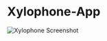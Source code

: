 # Xylophone-App

![Xylophone Screenshot](https://github.com/ViktorVarsano/Xylophone-App/commit/06af9876abd83ee01e4efaf99ca331e56520f8cf)
